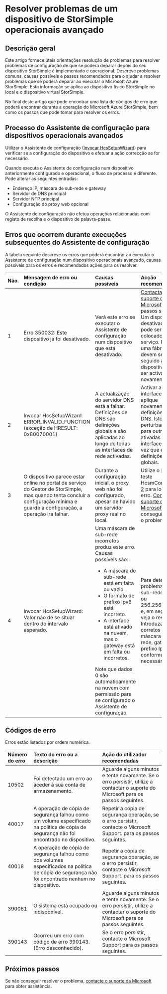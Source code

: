 <properties 
   pageTitle="Resolver problemas de um dispositivo StorSimple implementado | Microsoft Azure"
   description="Descreve como diagnosticar e corrigir erros que ocorrem num dispositivo StorSimple que está a ser implementada e operacional."
   services="storsimple"
   documentationCenter="NA"
   authors="SharS"
   manager="carmonm"
   editor="" />
<tags 
   ms.service="storsimple"
   ms.devlang="NA"
   ms.topic="article"
   ms.tgt_pltfrm="NA"
   ms.workload="TBD"
   ms.date="05/16/2016"
   ms.author="v-sharos" />

# <a name="troubleshoot-an-operational-storsimple-device"></a>Resolver problemas de um dispositivo de StorSimple operacionais avançado

## <a name="overview"></a>Descrição geral

Este artigo fornece úteis orientações resolução de problemas para resolver problemas de configuração de que se poderá deparar depois do seu dispositivo StorSimple é implementado e operacional. Descreve problemas comuns, causas possíveis e passos recomendados para o ajudar a resolver problemas que se poderá deparar ao executar o Microsoft Azure StorSimple. Esta informação se aplica ao dispositivo físico StorSimple no local e o dispositivo virtual StorSimple.

No final deste artigo que pode encontrar uma lista de códigos de erro que poderá encontrar durante a operação do Microsoft Azure StorSimple, bem como os passos que pode tomar para resolver os erros. 

## <a name="setup-wizard-process-for-operational-devices"></a>Processo do Assistente de configuração para dispositivos operacionais avançados

Utilizar o Assistente de configuração ([Invocar HcsSetupWizard][1]) para verificar se a configuração do dispositivo e efetuar a ação correcção se for necessário.

Quando executa o Assistente de configuração num dispositivo anteriormente configurado e operacional, o fluxo de processo é diferente. Pode alterar as seguintes entradas:

- Endereço IP, máscara de sub-rede e gateway
- Servidor de DNS principal
- Servidor NTP principal
- Configuração do proxy web opcional

O Assistente de configuração não efetua operações relacionadas com registo de recolha e o dispositivo de palavra-passe.

## <a name="errors-that-occur-during-subsequent-runs-of-the-setup-wizard"></a>Erros que ocorrem durante execuções subsequentes do Assistente de configuração

A tabela seguinte descreve os erros que poderá encontrar ao executar o Assistente de configuração num dispositivo operacionais avançado, causas possíveis para os erros e recomendados ações para os resolver. 

| Não. | Mensagem de erro ou condição | Causas possíveis | Acção recomendada |
|:--- |:-------------------------- |:--------------- |:------------------ |
|  1  | Erro 350032: Este dispositivo já foi desativado. | Verá este erro se executar o Assistente de configuração num dispositivo que está desativado. | [Contactar o suporte do Microsoft](storsimple-contact-microsoft-support.md) para os passos seguintes. Um dispositivo desativado não pode ser colocado no serviço. Repor uma fábrica que devem ser seguido antes do dispositivo pode ser activado novamente. |
|  2  | Invocar HcsSetupWizard: ERROR_INVALID_FUNCTION (exceção de HRESULT: 0x80070001) | A actualização do servidor DNS está a falhar. Definições de DNS são definições globais e são aplicadas ao longo de todas as interfaces de rede activadas. | Activar a interface e aplique novamente as definições de DNS. Isto poderá perturbar a rede para outros ativadas interfaces de uma vez que estas definições são globais. |
|  3  | O dispositivo parece estar online no portal de serviço do Gestor de StorSimple, mas quando tenta concluir a configuração mínima e guarde a configuração, a operação irá falhar. | Durante a configuração inicial, o proxy web não foi configurado, apesar de havido um servidor proxy real no local. | Utilize o [cmdlet teste HcsmConnection] [ 2] para localizar o erro. [Contactar o suporte do Microsoft](storsimple-contact-microsoft-support.md) se não conseguir corrigir o problema. |
|  4  | Invocar HcsSetupWizard: Valor não de se situar dentro do intervalo esperado. | Uma máscara de sub-rede incorretos produz este erro. Causas possíveis são: <ul><li> A máscara de sub-rede está em falta ou vazio.</li><li>O formato de prefixo Ipv6 está incorreto.</li><li>A interface está ativado na nuvem, mas o gateway está em falta ou incorretos.</li></ul>Note que dados 0 são automaticamente na nuvem com permissão para se configurado o Assistente de configuração. | Para determinar o problema, utilize sub-rede 0.0.0.0 ou 256.256.256.256 e, em seguida, veja o resultado. Introduza valores corretos para a máscara de sub-rede, gateway e prefixo Ipv6, conforme necessário. |
 
## <a name="error-codes"></a>Códigos de erro

Erros estão listados por ordem numérica.

|Número do erro|Texto do erro ou a descrição|Ação do utilizador recomendadas|
|:---|:---|:---|
|10502|Foi detectado um erro ao aceder à sua conta de armazenamento.|Aguarde alguns minutos e tente novamente. Se o erro persistir, utilize a contactar o suporte do Microsoft para os passos seguintes.|
|40017|A operação de cópia de segurança falhou como um volume especificado na política de cópia de segurança não foi encontrado no dispositivo.|Repetir a cópia de segurança operação, se o erro persistir, contacte o Microsoft Support. para os passos seguintes.|
|40018|A operação de cópia de segurança falhou como dos volumes especificados na política de cópia de segurança não foi encontrado nenhum no dispositivo. |Repetir a cópia de segurança operação, se o erro persistir, contacte o Microsoft Support. para os passos seguintes.|
|390061|O sistema está ocupado ou indisponível.|Aguarde alguns minutos e tente novamente. Se o erro persistir, utilize a contactar o suporte do Microsoft para os passos seguintes.|
|390143|Ocorreu um erro com código de erro 390143. (Erro desconhecido).|Se o erro persistir, contacte o Microsoft Support para os passos seguintes.|

## <a name="next-steps"></a>Próximos passos

Se não conseguir resolver o problema, [contacte o suporte da Microsoft](storsimple-contact-microsoft-support.md) para obter assistência. 


[1]: https://technet.microsoft.com/en-us/%5Clibrary/Dn688135(v=WPS.630).aspx
[2]: https://technet.microsoft.com/en-us/%5Clibrary/Dn715782(v=WPS.630).aspx
